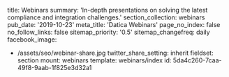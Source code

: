 title: Webinars
summary: 'In-depth presentations on solving the latest compliance and integration challenges.'
section_collection: webinars
pub_date: '2019-10-23'
meta_title: 'Datica Webinars'
page_no_index: false
no_follow_links: false
sitemap_priority: '0.5'
sitemap_changefreq: daily
facebook_image:
  - /assets/seo/webinar-share.jpg
twitter_share_setting: inherit
fieldset: section
mount: webinars
template: webinars/index
id: 5da4c260-7caa-49f8-9aab-1f825e3d32a1
